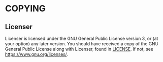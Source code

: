 # COPYING

## Licenser

Licenser is licensed under the GNU General Public License version 3, or (at your option) any later version. You should have received a copy of the GNU General Public License along with Licenser, found in [LICENSE](./LICENSE). If not, see [<https://www.gnu.org/licenses/>](https://www.gnu.org/licenses/).
